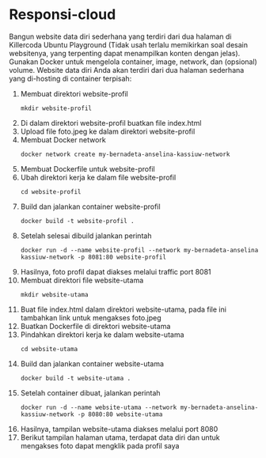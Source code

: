 # Responsi-cloud

Bangun website data diri sederhana yang terdiri dari dua halaman di Killercoda Ubuntu Playground (Tidak usah terlalu memikirkan soal desain websitenya, yang terpenting dapat menampilkan konten dengan jelas). Gunakan Docker untuk mengelola container, image, network, dan (opsional) volume. Website data diri Anda akan terdiri dari dua halaman sederhana yang di-hosting di container terpisah:
1. Membuat direktori website-profil
   ```
   mkdir website-profil
   ```
3. Di dalam direktori website-profil buatkan file index.html
4. Upload file foto.jpeg ke dalam direktori website-profil
5. Membuat Docker network
   ```
   docker network create my-bernadeta-anselina-kassiuw-network
   ```
6. Membuat Dockerfile untuk website-profil
7. Ubah direktori kerja ke dalam file website-profil
   ```
   cd website-profil
   ```
8. Build dan jalankan container website-profil
   ```
   docker build -t website-profil .
   ```
9. Setelah selesai dibuild jalankan perintah
   ```
   docker run -d --name website-profil --network my-bernadeta-anselina kassiuw-network -p 8081:80 website-profil
   ```
10. Hasilnya, foto profil dapat diakses melalui traffic port 8081
11. Membuat direktori file website-utama
    ```
    mkdir website-utama
    ```
12. Buat file index.html dalam direktori website-utama, pada file ini   
    tambahkan link untuk mengakses foto.jpeg
13. Buatkan Dockerfile di direktori website-utama
14. Pindahkan direktori kerja ke dalam website-utama
    ```
    cd website-utama
    ```
15. Build dan jalankan container website-utama
    ```
    docker build -t website-utama .
    ```
16. Setelah container dibuat, jalankan perintah
    ```
    docker run -d --name website-utama --network my-bernadeta-anselina-kassiuw-network -p 8080:80 website-utama
    ```
17. Hasilnya, tampilan website-utama diakses melalui port 8080
18. Berikut tampilan halaman utama, terdapat data diri dan untuk mengakses foto dapat mengklik pada profil saya
    
 
